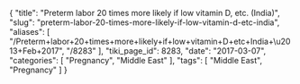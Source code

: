 {
    "title": "Preterm labor 20 times more likely if low vitamin D, etc. (India)",
    "slug": "preterm-labor-20-times-more-likely-if-low-vitamin-d-etc-india",
    "aliases": [
        "/Preterm+labor+20+times+more+likely+if+low+vitamin+D+etc+India+\u2013+Feb+2017",
        "/8283"
    ],
    "tiki_page_id": 8283,
    "date": "2017-03-07",
    "categories": [
        "Pregnancy",
        "Middle East"
    ],
    "tags": [
        "Middle East",
        "Pregnancy"
    ]
}
